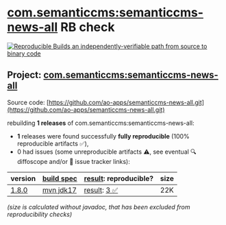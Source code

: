 [com.semanticcms:semanticcms-news-all](https://central.sonatype.com/artifact/com.semanticcms/semanticcms-news-all/versions) RB check
=======

[![Reproducible Builds](https://reproducible-builds.org/images/logos/rb.svg) an independently-verifiable path from source to binary code](https://reproducible-builds.org/)

## Project: [com.semanticcms:semanticcms-news-all](https://central.sonatype.com/artifact/com.semanticcms/semanticcms-news-all/versions)

Source code: [https://github.com/ao-apps/semanticcms-news-all.git](https://github.com/ao-apps/semanticcms-news-all.git)

rebuilding **1 releases** of com.semanticcms:semanticcms-news-all:
- **1** releases were found successfully **fully reproducible** (100% reproducible artifacts :white_check_mark:),
- 0 had issues (some unreproducible artifacts :warning:, see eventual :mag: diffoscope and/or :memo: issue tracker links):

| version | [build spec](/BUILDSPEC.md) | [result](https://reproducible-builds.org/docs/jvm/): reproducible? | size |
| -- | --------- | ------ | -- |
| [1.8.0](https://central.sonatype.com/artifact/com.semanticcms/semanticcms-news-all/1.8.0/pom) | [mvn jdk17](semanticcms-news-all-1.8.0.buildspec) | [result](semanticcms-news-all-1.8.0.buildinfo): [3 :white_check_mark: ](semanticcms-news-all-1.8.0.buildcompare) | 22K |

<i>(size is calculated without javadoc, that has been excluded from reproducibility checks)</i>
